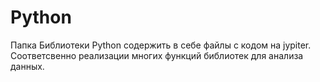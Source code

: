 # Python
Папка Библиотеки Python содержить в себе файлы с кодом на jypiter. Соответсвенно реализации многих функций библиотек для анализа данных.
